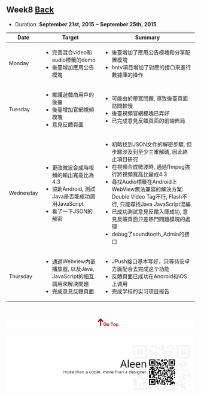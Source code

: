 ## Week8	[Back](./../summary.md)

* Duration: **September 21st, 2015 ~ September 25th, 2015**

<table>
	<thead>
		<th scope="col">Date</th>
		<th scope="col">Target</th>
		<th scope="col">Summary</th>
	</thead>
	<tbody>
		<tr>
			<td>Monday</td>
			<td>
				<ul>
					<li>完善混合video和audio標籤的demo</li>
					<li>後臺增加應用公告模塊</li>
				</ul>
			</td>
			<td>
				<ul>
					<li>後臺增加了應用公告模塊和分享配置模塊</li>
					<li>hntv項目增加了對應的接口來進行數據庫的操作</li>
				</ul>
			</td>
		</tr>
		<tr>
			<td>Tuesday</td>
			<td>
				<ul>
					<li>維護遊戲商用戶的後臺</li>
					<li>後臺增加官網視頻模塊</li>
					<li>意見反饋頁面</li>
				</ul>
			</td>
			<td>
				<ul>
					<li>可能由於帶寬問題, 導致後臺頁面訪問較慢</li>
					<li>後臺視頻官網模塊已弄好</li>
					<li>已完成意見反饋頁面的前端佈局</li>
				</ul>
			</td>
		</tr>
		<tr>
			<td>Wednesday</td>
			<td>
				<ul>
					<li>更改微波合成時視頻的輸出寬高比為4:3</li>
					<li>協助Android, 測試Java是否能成功調用JavaScript</li>
					<li>看了一下JSON的解密</li>
				</ul>
			</td>
			<td>
				<ul>
					<li>初略找到JSON文件的解密步驟, 但步驟涉及到至少三重解碼, 因此終止項目研究</li>
					<li>在視頻合成微波時, 通過ffmpeg強行將視頻寬高比變成4:3</li>
					<li>尋找Audio標籤在Android上WebView無法兼容的解決方案: Double Video Tag不行, Flash不行, 只能尋找Java JavaScript混編</li>
					<li>已成功測試意見反饋入庫成功, 意見反饋頁面只差熱門問題模塊的處理</li>
					<li>debug了soundtooth_Admin的接口</li>
				</ul>
			</td>
		</tr>
		<tr>
			<td>Thursday</td>
			<td>
				<ul>
					<li>通過Webview內嵌播放器, 以及Java, JavaScript的相互調用來解決問題</li>
					<li>完成意見反饋頁面</li>
				</ul>
			</td>
			<td>
				<ul>
					<li>JPush接口基本写好，只等待安卓方面配合去完成这个功能</li>
					<li>反饋頁面已成功在Android和IOS上调用</li>
					<li>完成学校的实习项目报告</li>
				</ul>
			</td>
		</tr>
	</tbody>
</table>


<a href="#" style="left:200px;"><img src="./../../pic/gotop.png"></a>
=====
<a href="http://aleen42.github.io/" target="_blank" ><img src="./../../pic/tail.gif"></a>

